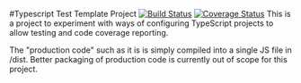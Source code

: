 #Typescript Test Template Project [![Build Status](https://travis-ci.org/DanCorder/TypescriptTestTemplateProject.png)](https://travis-ci.org/DanCorder/TypescriptTestTemplateProject) [![Coverage Status](https://coveralls.io/repos/github/DanCorder/TypescriptTestTemplateProject/badge.svg?branch=master)](https://coveralls.io/github/DanCorder/TypescriptTestTemplateProject?branch=master)
This is a project to experiment with ways of configuring TypeScript projects to allow testing and code coverage reporting.

The "production code" such as it is is simply compiled into a single JS file in /dist. Better packaging of production code is currently out of scope for this project.